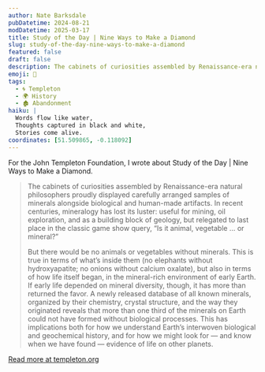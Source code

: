 ```yaml
---
author: Nate Barksdale
pubDatetime: 2024-08-21
modDatetime: 2025-03-17
title: Study of the Day | Nine Ways to Make a Diamond
slug: study-of-the-day-nine-ways-to-make-a-diamond
featured: false
draft: false
description: The cabinets of curiosities assembled by Renaissance-era natural philosophers proudly displayed carefully arranged samples of minerals alongside biological and ...
emoji: 📝
tags:
  - 🌀 Templeton
  - 🌍 History
  - 🏚️ Abandonment
haiku: |
  Words flow like water,
  Thoughts captured in black and white,
  Stories come alive.
coordinates: [51.509865, -0.118092]
---
```


For the John Templeton Foundation, I wrote about Study of the Day | Nine Ways to Make a Diamond.

> The cabinets of curiosities assembled by Renaissance-era natural philosophers proudly displayed carefully arranged samples of minerals alongside biological and human-made artifacts. In recent centuries, mineralogy has lost its luster: useful for mining, oil exploration, and as a building block of geology, but relegated to last place in the classic game show query, “Is it animal, vegetable … or mineral?”
>
> But there would be no animals or vegetables without minerals. This is true in terms of what’s inside them (no elephants without hydroxyapatite; no onions without calcium oxalate), but also in terms of how life itself began, in the mineral-rich environment of early Earth. If early life depended on mineral diversity, though, it has more than returned the favor. A newly released database of all known minerals, organized by their chemistry, crystal structure, and the way they originated reveals that more than one third of the minerals on Earth could not have formed without biological processes. This has implications both for how we understand Earth’s interwoven biological and geochemical history, and for how we might look for — and know when we have found — evidence of life on other planets.

[Read more at templeton.org](https://www.templeton.org/news/nine-ways-to-make-a-diamond)
